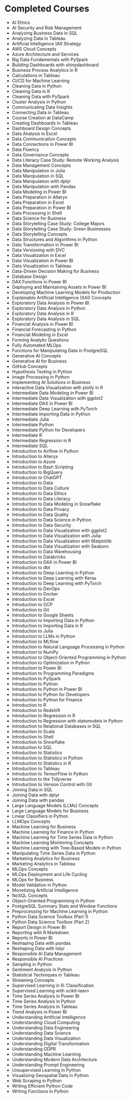 
# Completed Courses

- AI Ethics
- AI Security and Risk Management
- Analyzing Business Data in SQL
- Analyzing Data in Tableau
- Artificial Intelligence (AI) Strategy
- AWS Cloud Concepts
- Azure Architecture and Services
- Big Data Fundamentals with PySpark
- Building Dashboards with shinydashboard
- Business Process Analytics in R
- Calculations in Tableau
- CI/CD for Machine Learning
- Cleaning Data in Python
- Cleaning Data in R
- Cleaning Data with PySpark
- Cluster Analysis in Python
- Communicating Data Insights
- Connecting Data in Tableau
- Course Creation at DataCamp
- Creating Dashboards in Tableau
- Dashboard Design Concepts
- Data Analysis in Excel
- Data Communication Concepts
- Data Connections in Power BI
- Data Fluency
- Data Governance Concepts
- Data Literacy Case Study: Remote Working Analysis
- Data Management Concepts
- Data Manipulation in Julia
- Data Manipulation in SQL
- Data Manipulation with dplyr
- Data Manipulation with Pandas
- Data Modeling in Power BI
- Data Preparation in Alteryx
- Data Preparation in Excel
- Data Preparation in Power BI
- Data Processing in Shell
- Data Science for Business
- Data Storytelling Case Study: College Majors
- Data Storytelling Case Study: Green Businesses
- Data Storytelling Concepts
- Data Structures and Algorithms in Python
- Data Transformation in Power BI
- Data Versioning with DVC
- Data Visualization in Excel
- Data Visualization in Power BI
- Data Visualization in Tableau
- Data-Driven Decision Making for Business
- Database Design
- DAX Functions in Power BI
- Deploying and Maintaining Assets in Power BI
- Developing Machine Learning Models for Production
- Explainable Artificial Intelligence (XAI) Concepts
- Exploratory Data Analysis in Power BI
- Exploratory Data Analysis in Python
- Exploratory Data Analysis in R
- Exploratory Data Analysis in SQL
- Financial Analysis in Power BI
- Financial Forecasting in Python
- Financial Modeling in Excel
- Forming Analytic Questions
- Fully Automated MLOps
- Functions for Manipulating Data in PostgreSQL
- Generative AI Concepts
- Generative AI for Business
- GitHub Concepts
- Hypothesis Testing in Python
- Image Processing in Python
- Implementing AI Solutions in Business
- Interactive Data Visualization with plotly in R
- Intermediate Data Modeling in Power BI
- Intermediate Data Visualization with ggplot2
- Intermediate DAX in Power BI
- Intermediate Deep Learning with PyTorch
- Intermediate Importing Data in Python
- Intermediate Julia
- Intermediate Python
- Intermediate Python for Developers
- Intermediate R
- Intermediate Regression in R
- Intermediate SQL
- Introduction to Airflow in Python
- Introduction to Alteryx
- Introduction to Azure
- Introduction to Bash Scripting
- Introduction to BigQuery
- Introduction to ChatGPT
- Introduction to Data
- Introduction to Data Culture
- Introduction to Data Ethics
- Introduction to Data Literacy
- Introduction to Data Modeling in Snowflake
- Introduction to Data Privacy
- Introduction to Data Quality
- Introduction to Data Science in Python
- Introduction to Data Security
- Introduction to Data Visualization with ggplot2
- Introduction to Data Visualization with Julia
- Introduction to Data Visualization with Matplotlib
- Introduction to Data Visualization with Seaborn
- Introduction to Data Warehousing
- Introduction to Databricks
- Introduction to DAX in Power BI
- Introduction to dbt
- Introduction to Deep Learning in Python
- Introduction to Deep Learning with Keras
- Introduction to Deep Learning with PyTorch
- Introduction to DevOps
- Introduction to Docker
- Introduction to Excel
- Introduction to GCP
- Introduction to Git
- Introduction to Google Sheets
- Introduction to Importing Data in Python
- Introduction to Importing Data in R
- Introduction to Julia
- Introduction to LLMs in Python
- Introduction to MLflow
- Introduction to Natural Language Processing in Python
- Introduction to NumPy
- Introduction to Object-Oriented Programming in Python
- Introduction to Optimization in Python
- Introduction to Power BI
- Introduction to Programming Paradigms
- Introduction to PySpark
- Introduction to Python
- Introduction to Python in Power BI
- Introduction to Python for Developers
- Introduction to Python for Finance
- Introduction to R
- Introduction to Redshift
- Introduction to Regression in R
- Introduction to Regression with statsmodels in Python
- Introduction to Relational Databases in SQL
- Introduction to Scala
- Introduction to Shell
- Introduction to Snowflake
- Introduction to SQL
- Introduction to Statistics
- Introduction to Statistics in Python
- Introduction to Statistics in R
- Introduction to Tableau
- Introduction to TensorFlow in Python
- Introduction to the Tidyverse
- Introduction to Version Control with Git
- Joining Data in SQL
- Joining Data with dplyr
- Joining Data with pandas
- Large Language Models (LLMs) Concepts
- Large Language Models for Business
- Linear Classifiers in Python
- LLMOps Concepts
- Machine Learning for Business
- Machine Learning for Finance in Python
- Machine Learning for Time Series Data in Python
- Machine Learning Monitoring Concepts
- Machine Learning with Tree-Based Models in Python
- Manipulating Time Series Data in Python
- Marketing Analytics for Business
- Marketing Analytics in Tableau
- MLOps Concepts
- MLOps Deployment and Life Cycling
- MLOps for Business
- Model Validation in Python
- Monetizing Artificial Intelligence
- NoSQL Concepts
- Object-Oriented Programming in Python
- PostgreSQL Summary Stats and Window Functions
- Preprocessing for Machine Learning in Python
- Python Data Science Toolbox (Part 1)
- Python Data Science Toolbox (Part 2)
- Report Design in Power BI
- Reporting with R Markdown
- Reports in Power BI
- Reshaping Data with pandas
- Reshaping Data with tidyr
- Responsible AI Data Management
- Responsible AI Practices
- Sampling in Python
- Sentiment Analysis in Python
- Statistical Techniques in Tableau
- Streaming Concepts
- Supervised Learning in R: Classification
- Supervised Learning with scikit-learn
- Time Series Analysis in Power BI
- Time Series Analysis in Python
- Time Series Analysis in Tableau
- Trend Analysis in Power BI
- Understanding Artificial Intelligence
- Understanding Cloud Computing
- Understanding Data Engineering
- Understanding Data Science
- Understanding Data Visualization
- Understanding Digital Transformation
- Understanding GDPR
- Understanding Machine Learning
- Understanding Modern Data Architecture
- Understanding Prompt Engineering
- Unsupervised Learning in Python
- Visualizing Geospatial Data in Python
- Web Scraping in Python
- Writing Efficient Python Code
- Writing Functions in Python
